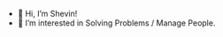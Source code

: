 - 👋 Hi, I’m Shevin!
- 👀 I’m interested in Solving Problems / Manage People.

<!---
Being-Altruistic/Being-Altruistic is a ✨ special ✨ repository because its `README.md` (this file) appears on your GitHub profile.
You can click the Preview link to take a look at your changes.
--->
